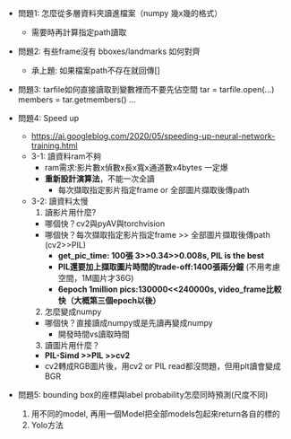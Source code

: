 * 問題1: 怎麼從多層資料夾讀進檔案（numpy 幾x幾的格式）
  * 需要時再計算指定path讀取
* 問題2: 有些frame沒有 bboxes/landmarks 如何對齊
  * 承上題: 如果檔案path不存在就回傳[]
* 問題3: tarfile如何直接讀取到變數裡而不要先佔空間
        tar = tarfile.open(...)
        members = tar.getmembers()
        ...
* 問題4: Speed up
  * https://ai.googleblog.com/2020/05/speeding-up-neural-network-training.html
  * 3-1: 讀資料ram不夠
    * ram需求:影片數x偵數x長x寬x通道數x4bytes 一定爆
    * **重新設計演算法**，不能一次全讀
      * 每次擷取指定影片指定frame or 全部圖片擷取後傳path
  * 3-2: 讀資料太慢
    1. 讀影片用什麼?
      * 哪個快？cv2與pyAV與torchvision
      * 哪個快？每次擷取指定影片指定frame >> 全部圖片擷取後傳path (cv2>>PIL) 
        * **get_pic_time: 100張 3>>0.34>>0.008s, PIL is the best**
        * **PIL還要加上擷取圖片時間的trade-off:1400張兩分鐘** (不用考慮空間，1M圖片才36G)
        * **6epoch 1million pics:130000<<240000s, video_frame比較快（大概第三個epoch以後）** 
    2. 怎麼變成numpy
      * 哪個快？直接讀成numpy或是先讀再變成numpy
        * 開發時間vs讀取時間
    3. 讀圖片用什麼？
      * **PIL-Simd >>PIL >>cv2**
      * cv2轉成RGB圖片後，用cv2 or PIL read都沒問題，但用plt讀會變成BGR

  
* 問題5: bounding box的座標與label probability怎麼同時預測(尺度不同)
  1. 用不同的model, 再用一個Model把全部models包起來return各自的標的
  2. Yolo方法
